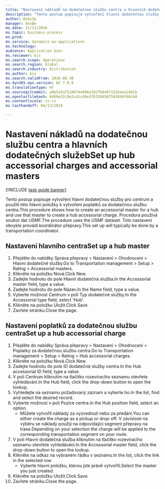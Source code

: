 ```yaml
--- 
title: "Nastavení nákladů na dodatečnou službu centra a hlavních dodatečných služeb"
description: "Tento postup popisuje vytvoření hlavní dodatečnou služby pro centrum a použití této hlavní položky k vytvoření poplatků za dodatečnou službu centra."
author: BibiSp
manager: AnnBe
ms.date: 11/11/2016
ms.topic: business-process
ms.prod: 
ms.service: dynamics-ax-applications
ms.technology: 
audience: Application User
ms.reviewer: bis
ms.search.scope: Operations
ms.search.region: Global
ms.search.industry: Distribution
ms.author: bis
ms.search.validFrom: 2016-06-30
ms.dyn365.ops.version: AX 7.0.0
ms.translationtype: HT
ms.sourcegitcommit: a8b5a5af5108744406a3d2fb84d7151baea2481b
ms.openlocfilehash: 6d09e32c9e2c41c49e376320d507593849f68cb0
ms.contentlocale: cs-cz
ms.lasthandoff: 04/13/2018

---
```

# <a name="set-up-hub-accessorial-charges-and-accessorial-masters"></a><span data-ttu-id="7fd2b-103">Nastavení nákladů na dodatečnou službu centra a hlavních dodatečných služeb</span><span class="sxs-lookup"><span data-stu-id="7fd2b-103">Set up hub accessorial charges and accessorial masters</span></span>

[!INCLUDE [task guide banner](../../includes/task-guide-banner.md)]

<span data-ttu-id="7fd2b-104">Tento postup popisuje vytvoření hlavní dodatečnou služby pro centrum a použití této hlavní položky k vytvoření poplatků za dodatečnou službu centra.</span><span class="sxs-lookup"><span data-stu-id="7fd2b-104">This procedure shows how to create an accessorial master for a hub and use that master to create a hub accessorial charge.</span></span> <span data-ttu-id="7fd2b-105">Procedura používá soubor dat USMF.</span><span class="sxs-lookup"><span data-stu-id="7fd2b-105">The procedure uses the USMF dataset.</span></span> <span data-ttu-id="7fd2b-106">Toto nastavení obvykle provádí koordinátor přepravy.</span><span class="sxs-lookup"><span data-stu-id="7fd2b-106">This set up will typically be done by a transportation coordinator.</span></span>


## <a name="set-up-a-hub-master"></a><span data-ttu-id="7fd2b-107">Nastavení hlavního centra</span><span class="sxs-lookup"><span data-stu-id="7fd2b-107">Set up a hub master</span></span>
1. <span data-ttu-id="7fd2b-108">Přejděte do nabídky Správa přepravy > Nastavení > Ohodnocení > Hlavní dodatečné služby.</span><span class="sxs-lookup"><span data-stu-id="7fd2b-108">Go to Transportation management > Setup > Rating > Accessorial masters.</span></span>
2. <span data-ttu-id="7fd2b-109">Klikněte na položku Nová.</span><span class="sxs-lookup"><span data-stu-id="7fd2b-109">Click New.</span></span>
3. <span data-ttu-id="7fd2b-110">Zadejte hodnotu do pole Hlavní dodatečná služba.</span><span class="sxs-lookup"><span data-stu-id="7fd2b-110">In the Accessorial master field, type a value.</span></span>
4. <span data-ttu-id="7fd2b-111">Zadejte hodnotu do pole Název.</span><span class="sxs-lookup"><span data-stu-id="7fd2b-111">In the Name field, type a value.</span></span>
5. <span data-ttu-id="7fd2b-112">Vyberte možnost Centrum v poli Typ dodatečné služby.</span><span class="sxs-lookup"><span data-stu-id="7fd2b-112">In the Accessorial type field, select 'Hub'.</span></span>
6. <span data-ttu-id="7fd2b-113">Klikněte na položku Uložit.</span><span class="sxs-lookup"><span data-stu-id="7fd2b-113">Click Save.</span></span>
7. <span data-ttu-id="7fd2b-114">Zavřete stránku.</span><span class="sxs-lookup"><span data-stu-id="7fd2b-114">Close the page.</span></span>

## <a name="set-up-a-hub-accessorial-charge"></a><span data-ttu-id="7fd2b-115">Nastavení poplatků za dodatečnou službu centra</span><span class="sxs-lookup"><span data-stu-id="7fd2b-115">Set up a hub accessorial charge</span></span>
1. <span data-ttu-id="7fd2b-116">Přejděte do nabídky Správa přepravy > Nastavení > Ohodnocení > Poplatky za dodatečnou službu centra.</span><span class="sxs-lookup"><span data-stu-id="7fd2b-116">Go to Transportation management > Setup > Rating > Hub accessorial charges.</span></span>
2. <span data-ttu-id="7fd2b-117">Klikněte na položku Nová.</span><span class="sxs-lookup"><span data-stu-id="7fd2b-117">Click New.</span></span>
3. <span data-ttu-id="7fd2b-118">Zadejte hodnotu do pole ID dodatečné služby centra.</span><span class="sxs-lookup"><span data-stu-id="7fd2b-118">In the Hub accessorial ID field, type a value.</span></span>
4. <span data-ttu-id="7fd2b-119">V poli Centrum kliknutím na tlačítko rozevíracího seznamu otevřete vyhledávání.</span><span class="sxs-lookup"><span data-stu-id="7fd2b-119">In the Hub field, click the drop-down button to open the lookup.</span></span>
5. <span data-ttu-id="7fd2b-120">Vyhledejte na seznamu požadovaný záznam a vyberte ho.</span><span class="sxs-lookup"><span data-stu-id="7fd2b-120">In the list, find and select the desired record.</span></span>
6. <span data-ttu-id="7fd2b-121">Vyberte možnost v poli Pozice centra.</span><span class="sxs-lookup"><span data-stu-id="7fd2b-121">In the Hub position field, select an option.</span></span>
    * <span data-ttu-id="7fd2b-122">Můžete vytvořit náklady za vyzvednutí nebo za předání.</span><span class="sxs-lookup"><span data-stu-id="7fd2b-122">You can either create the charge as a pickup or drop-off.</span></span> <span data-ttu-id="7fd2b-123">V závislosti na výběru se náklady použijí na odpovídající segment přepravy na trase.</span><span class="sxs-lookup"><span data-stu-id="7fd2b-123">Depending on your selection the charge will be applied to the corresponding transportation segment on your route.</span></span>  
7. <span data-ttu-id="7fd2b-124">V poli Hlavní dodatečná služba kliknutím na tlačítko rozevíracího seznamu otevřete vyhledávání.</span><span class="sxs-lookup"><span data-stu-id="7fd2b-124">In the Accessorial master field, click the drop-down button to open the lookup.</span></span>
8. <span data-ttu-id="7fd2b-125">Klikněte na odkaz na vybraném řádku v seznamu.</span><span class="sxs-lookup"><span data-stu-id="7fd2b-125">In the list, click the link in the selected row.</span></span>
    * <span data-ttu-id="7fd2b-126">Vyberte hlavní položku, kterou jste právě vytvořili.</span><span class="sxs-lookup"><span data-stu-id="7fd2b-126">Select the master you just created.</span></span>  
9. <span data-ttu-id="7fd2b-127">Klikněte na položku Uložit.</span><span class="sxs-lookup"><span data-stu-id="7fd2b-127">Click Save.</span></span>
10. <span data-ttu-id="7fd2b-128">Zavřete stránku.</span><span class="sxs-lookup"><span data-stu-id="7fd2b-128">Close the page.</span></span>


